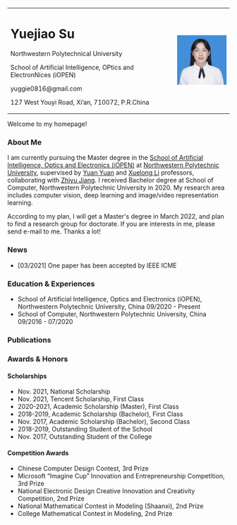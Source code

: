 <table border="0">
  <tr>
    <td width="75%">
      <h1>Yuejiao Su</h1>
      <p>Northwestern Polytechnical University</p>
     <p>School of Artificial Intelligence, OPtics and ElectronNices (iOPEN)</p>
      <p>yuggie0816@gmail.com</p>
      <p>127 West Youyi Road, Xi’an, 710072, P.R.China</p>
    </td>
    <td width="25%">
      <img src="/syj.jpg" width="100%">     
    </td>
  </tr>
</table>

Welcome to my homepage! 

### About Me

I am currently pursuing the Master degree in the [School of Artificial Intelligence, Optics and Electronics (iOPEN)](https://iopen.nwpu.edu.cn/) at [Northwestern Polytechnic University](https://www.nwpu.edu.cn/), supervised by [Yuan Yuan](http://iopen.nwpu.edu.cn/info/1015/1389.htm) and [Xuelong Li](https://scholar.google.com/citations?user=ahUibskAAAAJ) professors, collaborating with [Zhiyu Jiang](http://iopen.nwpu.edu.cn/info/1251/1077.htm). I received Bachelor degree at School of Computer, Northwestern Polytechnic University in 2020. My research area includes computer vision, deep learning and image/video representation learning.

According to my plan, I will get a Master's degree in March 2022, and plan to find a research group for doctorate. If you are interests in me, please send e-mail to me. Thanks a lot!

### News

 - [03/2021] One paper has been accepted by IEEE ICME

### Education & Experiences

- School of Artificial Intelligence, Optics and Electronics (iOPEN), Northwestern Polytechnic University, China 
09/2020 - Present
- School of Computer, Northwestern Polytechnic University, China
09/2016 - 07/2020

### Publications

### Awards & Honors

#### Scholarships
- Nov. 2021, National Scholarship
- Nov. 2021, Tencent Scholarship, First Class
- 2020-2021, Academic Scholarship (Master), First Class
- 2018-2019, Academic Scholarship (Bachelor), First Class
- Nov. 2017, Academic Scholarship (Bachelor), Second Class
- 2018-2019, Outstanding Student of the School
- Nov. 2017, Outstanding Student of the College
#### Competition Awards
- Chinese Computer Design Contest, 3rd Prize
- Microsoft “Imagine Cup” Innovation and Entrepreneurship Competition, 3rd Prize
- National Electronic Design Creative Innovation and Creativity Competition, 2nd Prize
- National Mathematical Contest in Modeling (Shaanxi), 2nd Prize
- College Mathematical Contest in Modeling, 2nd Prize
